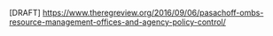 [DRAFT]
https://www.theregreview.org/2016/09/06/pasachoff-ombs-resource-management-offices-and-agency-policy-control/
